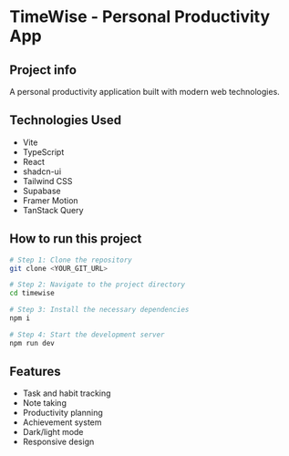 
# TimeWise - Personal Productivity App

## Project info

A personal productivity application built with modern web technologies.

## Technologies Used

- Vite
- TypeScript
- React
- shadcn-ui
- Tailwind CSS
- Supabase
- Framer Motion
- TanStack Query

## How to run this project

```sh
# Step 1: Clone the repository
git clone <YOUR_GIT_URL>

# Step 2: Navigate to the project directory
cd timewise

# Step 3: Install the necessary dependencies
npm i

# Step 4: Start the development server
npm run dev
```

## Features

- Task and habit tracking
- Note taking
- Productivity planning
- Achievement system
- Dark/light mode
- Responsive design
